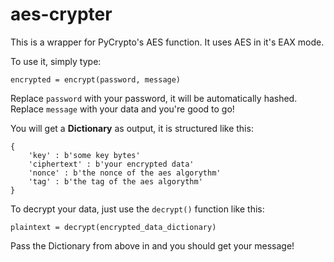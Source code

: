 # aes-crypter

This is a wrapper for PyCrypto's AES function.
It uses AES in it's EAX mode.

To use it, simply type:
```python3
encrypted = encrypt(password, message)
```
Replace `password` with your password, it will be automatically hashed.
Replace `message` with your data and you're good to go!

You will get a **Dictionary** as output, it is structured like this:
```python3
{
	'key' : b'some key bytes'
	'ciphertext' : b'your encrypted data'
	'nonce' : b'the nonce of the aes algorythm'
	'tag' : b'the tag of the aes algorythm'
}
```

To decrypt your data, just use the `decrypt()` function like this:
```python3
plaintext = decrypt(encrypted_data_dictionary)
```

Pass the Dictionary from above in and you should get your message!
